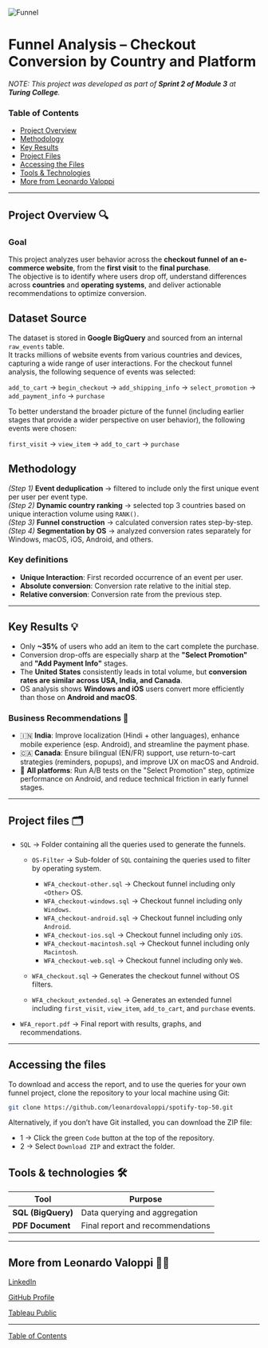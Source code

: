 ![Funnel](https://d2h3pg8y17p5so.cloudfront.net/s3/topics/funnels/sales-funnel-analysis-article-headline.jpg)

# Funnel Analysis – Checkout Conversion by Country and Platform

*NOTE: This project was developed as part of **Sprint 2 of Module 3** at **Turing College**.*

### Table of Contents

- [Project Overview](#project-overview-)  
- [Methodology](#methodology)  
- [Key Results](#key-results-)
- [Project Files](#project-files-%EF%B8%8F)
- [Accessing the Files](#accessing-the-files)
- [Tools & Technologies](#tools--technologies-%EF%B8%8F)  
- [More from Leonardo Valoppi](#more-from-leonardo-valoppi-)

---

## Project Overview 🔍

### Goal
This project analyzes user behavior across the **checkout funnel of an e-commerce website**, from the **first visit** to the **final purchase**.  
The objective is to identify where users drop off, understand differences across **countries** and **operating systems**, and deliver actionable recommendations to optimize conversion.

## Dataset Source
The dataset is stored in **Google BigQuery** and sourced from an internal `raw_events` table.  
It tracks millions of website events from various countries and devices, capturing a wide range of user interactions.
For the checkout funnel analysis, the following sequence of events was selected:

`add_to_cart` → `begin_checkout` → `add_shipping_info` → `select_promotion` → `add_payment_info` → `purchase`

To better understand the broader picture of the funnel (including earlier stages that provide a wider perspective on user behavior), the following events were chosen:

`first_visit` → `view_item` → `add_to_cart` → `purchase`

## Methodology
*(Step 1)* **Event deduplication** → filtered to include only the first unique event per user per event type.  
*(Step 2)* **Dynamic country ranking** → selected top 3 countries based on unique interaction volume using `RANK()`.  
*(Step 3)* **Funnel construction** → calculated conversion rates step-by-step.  
*(Step 4)* **Segmentation by OS** → analyzed conversion rates separately for Windows, macOS, iOS, Android, and others.

### Key definitions
- **Unique Interaction**: First recorded occurrence of an event per user.  
- **Absolute conversion**: Conversion rate relative to the initial step.  
- **Relative conversion**: Conversion rate from the previous step.

---

## Key Results 💡

- Only **~35%** of users who add an item to the cart complete the purchase.
- Conversion drop-offs are especially sharp at the **"Select Promotion"** and **"Add Payment Info"** stages.
- The **United States** consistently leads in total volume, but **conversion rates are similar across USA, India, and Canada**.
- OS analysis shows **Windows and iOS** users convert more efficiently than those on **Android and macOS**.

### Business Recommendations 🎯

- 🇮🇳 **India**: Improve localization (Hindi + other languages), enhance mobile experience (esp. Android), and streamline the payment phase.
- 🇨🇦 **Canada**: Ensure bilingual (EN/FR) support, use return-to-cart strategies (reminders, popups), and improve UX on macOS and Android.
- 📱 **All platforms**: Run A/B tests on the "Select Promotion" step, optimize performance on Android, and reduce technical friction in early funnel stages.

---

## Project files 🗂️

- `SQL` → Folder containing all the queries used to generate the funnels.
  
  - `OS-Filter` → Sub-folder of `SQL` containing the queries used to filter by operating system.
    
    - `WFA_checkout-other.sql` → Checkout funnel including only `<Other>` OS.
    - `WFA_checkout-windows.sql` → Checkout funnel including only `Windows`.
    - `WFA_checkout-android.sql` → Checkout funnel including only `Android`.
    - `WFA_checkout-ios.sql` → Checkout funnel including only `iOS`.
    - `WFA_checkout-macintosh.sql` → Checkout funnel including only `Macintosh`.
    - `WFA_checkout-web.sql` → Checkout funnel including only `Web`.

  - `WFA_checkout.sql` → Generates the checkout funnel without OS filters.
  - `WFA_checkout_extended.sql` → Generates an extended funnel including `first_visit`, `view_item`, `add_to_cart`, and `purchase` events.
      
- `WFA_report.pdf` → Final report with results, graphs, and recommendations.

---

## Accessing the files

To download and access the report, and to use the queries for your own funnel project, clone the repository to your local machine using Git:

```bash
git clone https://github.com/leonardovaloppi/spotify-top-50.git
```
Alternatively, if you don’t have Git installed, you can download the ZIP file:

- 1 → Click the green `Code` button at the top of the repository.
- 2 → Select `Download ZIP` and extract the folder.


## Tools & technologies 🛠️

| Tool | Purpose |
|------|---------|
| **SQL (BigQuery)** | Data querying and aggregation |
| **PDF Document** | Final report and recommendations |

---

## More from Leonardo Valoppi 👨‍💻

[LinkedIn](https://linkedin.com/in/leonardo-valoppi) 

[GitHub Profile](https://github.com/leonardovaloppi)  

[Tableau Public](https://public.tableau.com/app/profile/leonardo.valoppi/vizzes)

---

[Table of Contents](#table-of-contents)
